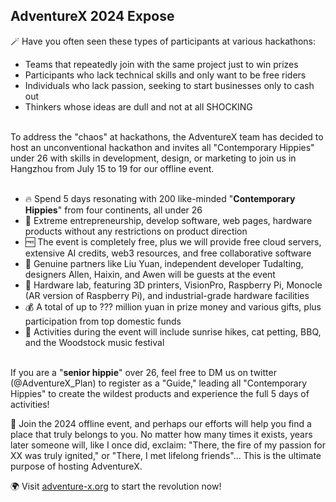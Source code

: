 ## AdventureX 2024 Expose

🪄 Have you often seen these types of participants at various hackathons:
* Teams that repeatedly join with the same project just to win prizes
* Participants who lack technical skills and only want to be free riders
* Individuals who lack passion, seeking to start businesses only to cash out
* Thinkers whose ideas are dull and not at all SHOCKING
<br>
To address the "chaos" at hackathons, the AdventureX team has decided to host an unconventional hackathon and invites all "Contemporary Hippies" under 26 with skills in development, design, or marketing to join us in Hangzhou from July 15 to 19 for our offline event.<br><br>

* 🔥 Spend 5 days resonating with 200 like-minded "**Contemporary Hippies**" from four continents, all under 26
* 🔨 Extreme entrepreneurship, develop software, web pages, hardware products without any restrictions on product direction
* 🆓 The event is completely free, plus we will provide free cloud servers, extensive AI credits, web3 resources, and free collaborative software
* 🌟 Genuine partners like Liu Yuan, independent developer Tudalting, designers Allen, Haixin, and Awen will be guests at the event
* 🤖 Hardware lab, featuring 3D printers, VisionPro, Raspberry Pi, Monocle (AR version of Raspberry Pi), and industrial-grade hardware facilities
* 💰 A total of up to ??? million yuan in prize money and various gifts, plus participation from top domestic funds
* 🎠 Activities during the event will include sunrise hikes, cat petting, BBQ, and the Woodstock music festival

<br>If you are a "**senior hippie**" over 26, feel free to DM us on twitter (@AdventureX_Plan) to register as a "Guide," leading all "Contemporary Hippies" to create the wildest products and experience the full 5 days of activities!<be>

🚀 Join the 2024 offline event, and perhaps our efforts will help you find a place that truly belongs to you. No matter how many times it exists, years later someone will, like I once did, exclaim: "There, the fire of my passion for XX was truly ignited," or "There, I met lifelong friends"... This is the ultimate purpose of hosting AdventureX.<be>

🌍 Visit [adventure-x.org](adventure-x.org) to start the revolution now!

